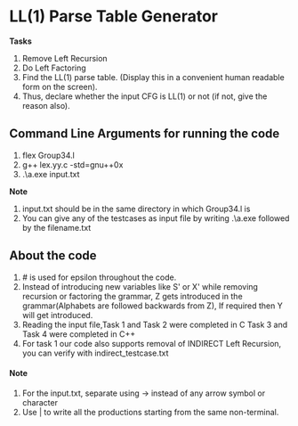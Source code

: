 # LL(1) Parse Table Generator 

**Tasks**

1. Remove Left Recursion
2. Do Left Factoring
3. Find the LL(1) parse table. (Display this in a convenient human readable form on the screen).
4. Thus, declare whether the input CFG is LL(1) or not (if not, give the reason also).

## Command Line Arguments for running the code

1. flex Group34.l
2. g++ lex.yy.c -std=gnu++0x
3.  .\a.exe input.txt 

**Note**

1. input.txt should be in the same directory in which Group34.l is
2. You can give any of the testcases as input file by writing .\a.exe followed by the filename.txt

## About the code

1. \# is used for epsilon throughout the code.
2. Instead of introducing new variables like S' or X' while removing recursion or factoring the grammar,
      Z gets introduced in the grammar(Alphabets are followed backwards from Z),
      If required then Y will get introduced.
3. Reading the input file,Task 1 and Task 2 were completed in C
      Task 3 and Task 4 were completed in C++
4. For task 1 our code also supports removal of INDIRECT Left Recursion,
      you can verify with indirect_testcase.txt

#### Note

1. For the input.txt, separate using ->
      instead of any arrow symbol or character
2.  Use | to write all the productions starting from the same non-terminal.